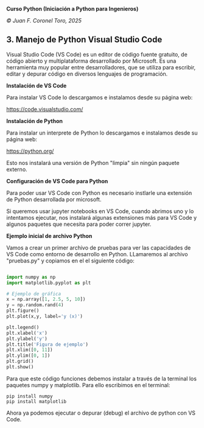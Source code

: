 __Curso Python (Iniciación a Python para Ingenieros)__

_© Juan F. Coronel Toro, 2025_

## 3. Manejo de Python Visual Studio Code

Visual Studio Code (VS Code) es un editor de código fuente gratuito, de código abierto y multiplataforma desarrollado por Microsoft. Es una herramienta muy popular entre desarrolladores, que se utiliza para escribir, editar y depurar código en diversos lenguajes de programación. 

__Instalación de VS Code__

Para instalar VS Code lo descargamos e instalamos desde su página web:

https://code.visualstudio.com/

__Instalación de Python__

Para instalar un interprete de Python lo descargamos e instalamos desde su página web:

https://python.org/

Esto nos instalará una versión de Python "limpia" sin ningún paquete externo.

__Configuración de VS Code para Python__

Para poder usar VS Code con Python es necesario instlarle una extensión de Python desarrollada por microsoft.

Si queremos usar jupyter notebooks en VS Code, cuando abrimos uno y lo intentamos ejecutar, nos instalará algunas extensiones más para VS Code y algunos paquetes que necesita para poder correr jupyter.

__Ejemplo inicial de archivo Python__

Vamos a crear un primer archivo de pruebas para ver las capacidades de VS Code como entorno de desarrollo en Python. LLamaremos al archivo "pruebas.py" y copiamos en el el siguiente código:

```python

import numpy as np
import matplotlib.pyplot as plt

# Ejemplo de gráfica
x = np.array([1, 2.5, 5, 10])
y = np.random.rand(4)
plt.figure()
plt.plot(x,y, label='y (x)')

plt.legend()
plt.xlabel('x')
plt.ylabel('y')
plt.title('Figura de ejemplo')
plt.xlim([0, 11])
plt.ylim([0, 1])
plt.grid()
plt.show()

```

Para que este código funciones debemos instalar a través de la terminal los paquetes numpy y matplotlib. Para ello escribimos en el terminal:

```
pip install numpy
pip install matplotlib
```

Ahora ya podemos ejecutar o depurar (debug) el archivo de python con VS Code.



